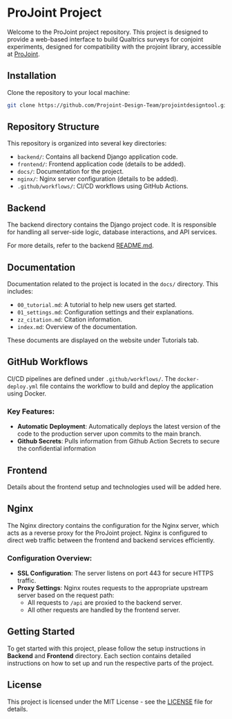 # ProJoint Project

Welcome to the ProJoint project repository. This project is designed to provide a web-based interface to build Qualtrics surveys for conjoint experiments, designed for compatibility with the projoint library, accessible at [ProJoint](https://projoint.abudhabi.nyu.edu/).

## Installation
Clone the repository to your local machine:
   ```bash
   git clone https://github.com/Projoint-Design-Team/projointdesigntool.git
   ```

## Repository Structure

This repository is organized into several key directories:

- `backend/`: Contains all backend Django application code.
- `frontend/`: Frontend application code (details to be added).
- `docs/`: Documentation for the project.
- `nginx/`: Nginx server configuration (details to be added).
- `.github/workflows/`: CI/CD workflows using GitHub Actions.

## Backend

The backend directory contains the Django project code. It is responsible for handling all server-side logic, database interactions, and API services.

For more details, refer to the backend [README.md](backend/README.md).

## Documentation

Documentation related to the project is located in the `docs/` directory. This includes:

- `00_tutorial.md`: A tutorial to help new users get started.
- `01_settings.md`: Configuration settings and their explanations.
- `zz_citation.md`: Citation information.
- `index.md`: Overview of the documentation.

These documents are displayed on the website under Tutorials tab.

## GitHub Workflows

CI/CD pipelines are defined under `.github/workflows/`. The `docker-deploy.yml` file contains the workflow to build and deploy the application using Docker.

### Key Features:

- **Automatic Deployment**: Automatically deploys the latest version of the code to the production server upon commits to the main branch.
- **Github Secrets**: Pulls information from Github Action Secrets to secure the confidential information

## Frontend

Details about the frontend setup and technologies used will be added here.

## Nginx

The Nginx directory contains the configuration for the Nginx server, which acts as a reverse proxy for the ProJoint project. Nginx is configured to direct web traffic between the frontend and backend services efficiently.

### Configuration Overview:

- **SSL Configuration**: The server listens on port 443 for secure HTTPS traffic.
- **Proxy Settings**: Nginx routes requests to the appropriate upstream server based on the request path:
  - All requests to `/api` are proxied to the backend server.
  - All other requests are handled by the frontend server.

## Getting Started

To get started with this project, please follow the setup instructions in **Backend** and **Frontend** directory. Each section contains detailed instructions on how to set up and run the respective parts of the project.

## License

This project is licensed under the MIT License - see the [LICENSE](LICENSE) file for details.
